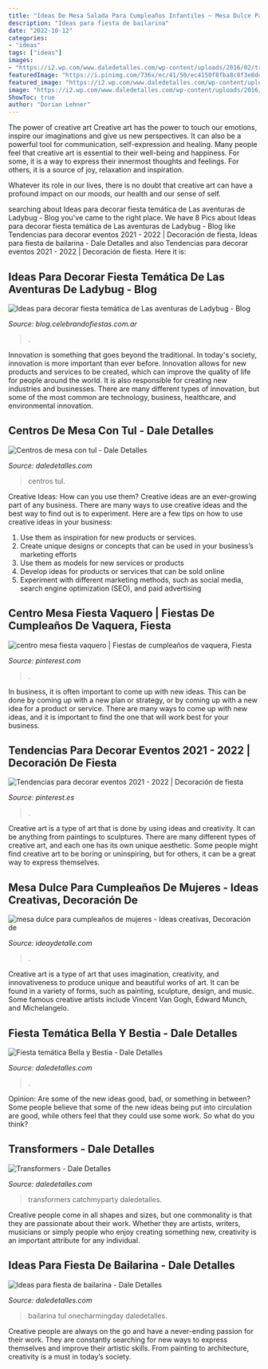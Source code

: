 ```yaml
---
title: "Ideas De Mesa Salada Para Cumpleaños Infantiles ~ Mesa Dulce Para Cumpleaños De Mujeres"
description: "Ideas para fiesta de bailarina"
date: "2022-10-12"
categories:
- "ideas"
tags: ["ideas"]
images:
- "https://i2.wp.com/www.daledetalles.com/wp-content/uploads/2016/02/transformers15.jpg"
featuredImage: "https://i.pinimg.com/736x/ec/41/50/ec4150f8fba8c8f3e8dde5f990eefdb4--cowboy-western-party-deco.jpg"
featured_image: "https://i2.wp.com/www.daledetalles.com/wp-content/uploads/2016/02/transformers15.jpg"
image: "https://i2.wp.com/www.daledetalles.com/wp-content/uploads/2016/02/transformers15.jpg"
ShowToc: true
author: "Dorian Lehner"
---
```



The power of creative art
Creative art has the power to touch our emotions, inspire our imaginations and give us new perspectives. It can also be a powerful tool for communication, self-expression and healing.
Many people feel that creative art is essential to their well-being and happiness. For some, it is a way to express their innermost thoughts and feelings. For others, it is a source of joy, relaxation and inspiration.

Whatever its role in our lives, there is no doubt that creative art can have a profound impact on our moods, our health and our sense of self.

	

		
searching about Ideas para decorar fiesta temática de Las aventuras de Ladybug - Blog you've came to the right place. We have 8 Pics about Ideas para decorar fiesta temática de Las aventuras de Ladybug - Blog like Tendencias para decorar eventos 2021 - 2022 | Decoración de fiesta, Ideas para fiesta de bailarina - Dale Detalles and also Tendencias para decorar eventos 2021 - 2022 | Decoración de fiesta. Here it is:
		
    
## Ideas Para Decorar Fiesta Temática De Las Aventuras De Ladybug - Blog

<img loading=lazy src="https://blog.celebrandofiestas.com.ar/wp-content/uploads/2019/11/decoracion_torta_ladybug_cotillon_souvenirs_miraculous-1-787x1024.jpg" onerror="this.onerror=null;this.src='https://tse2.mm.bing.net/th?id=OIP.wUmyZ0ycUO0Rq2M_HJZBugHaJo&amp;pid=15.1';" alt="Ideas para decorar fiesta temática de Las aventuras de Ladybug - Blog">

_Source: blog.celebrandofiestas.com.ar_

>. 

	

Innovation is something that goes beyond the traditional. In today's society, innovation is more important than ever before. Innovation allows for new products and services to be created, which can improve the quality of life for people around the world. It is also responsible for creating new industries and businesses. There are many different types of innovation, but some of the most common are technology, business, healthcare, and environmental innovation.

    
## Centros De Mesa Con Tul - Dale Detalles

<img loading=lazy src="https://i2.wp.com/www.daledetalles.com/wp-content/uploads/2016/08/centro-de-mesa-con-tul6.jpg" onerror="this.onerror=null;this.src='https://tse2.mm.bing.net/th?id=OIP.002-cKuSl9HuvA4O1Y76PwAAAA&amp;pid=15.1';" alt="Centros de mesa con tul - Dale Detalles">

_Source: daledetalles.com_

>centros tul. 

	

Creative Ideas: How can you use them?
Creative ideas are an ever-growing part of any business. There are many ways to use creative ideas and the best way to find out is to experiment. Here are a few tips on how to use creative ideas in your business:
1. Use them as inspiration for new products or services.
2. Create unique designs or concepts that can be used in your business’s marketing efforts  
3. Use them as models for new services or products 
4. Develop ideas for products or services that can be sold online 
5. Experiment with different marketing methods, such as social media, search engine optimization (SEO), and paid advertising 

    
## Centro Mesa Fiesta Vaquero | Fiestas De Cumpleaños De Vaquera, Fiesta

<img loading=lazy src="https://i.pinimg.com/736x/ec/41/50/ec4150f8fba8c8f3e8dde5f990eefdb4--cowboy-western-party-deco.jpg" onerror="this.onerror=null;this.src='https://tse4.mm.bing.net/th?id=OIP.eg7RHHT5a6jLXOOs91PGkgAAAA&amp;pid=15.1';" alt="centro mesa fiesta vaquero | Fiestas de cumpleaños de vaquera, Fiesta">

_Source: pinterest.com_

>. 

	

In business, it is often important to come up with new ideas. This can be done by coming up with a new plan or strategy, or by coming up with a new idea for a product or service. There are many ways to come up with new ideas, and it is important to find the one that will work best for your business.

    
## Tendencias Para Decorar Eventos 2021 - 2022 | Decoración De Fiesta

<img loading=lazy src="https://i.pinimg.com/736x/8f/0f/00/8f0f00b04213cbe2213cd1f6fc35c080.jpg" onerror="this.onerror=null;this.src='https://tse2.mm.bing.net/th?id=OIP.neEx1fwkZeUYSlwwCZ_lTQHaHj&amp;pid=15.1';" alt="Tendencias para decorar eventos 2021 - 2022 | Decoración de fiesta">

_Source: pinterest.es_

>. 

	

Creative art is a type of art that is done by using ideas and creativity. It can be anything from paintings to sculptures. There are many different types of creative art, and each one has its own unique aesthetic. Some people might find creative art to be boring or uninspiring, but for others, it can be a great way to express themselves.

    
## Mesa Dulce Para Cumpleaños De Mujeres - Ideas Creativas, Decoración De

<img loading=lazy src="https://ideaydetalle.com/wp-content/uploads/2018/12/mesa-dulce-para-cumpleanos-de-mujeres-5.jpg" onerror="this.onerror=null;this.src='https://tse1.mm.bing.net/th?id=OIP.b76KJ76xJlNhLt3YjM_XvwHaHa&amp;pid=15.1';" alt="mesa dulce para cumpleaños de mujeres - Ideas creativas, Decoración de">

_Source: ideaydetalle.com_

>. 

	

Creative art is a type of art that uses imagination, creativity, and innovativeness to produce unique and beautiful works of art. It can be found in a variety of forms, such as painting, sculpture, design, and music. Some famous creative artists include Vincent Van Gogh, Edward Munch, and Michelangelo.

    
## Fiesta Temática Bella Y Bestia - Dale Detalles

<img loading=lazy src="https://i0.wp.com/www.daledetalles.com/wp-content/uploads/2016/01/5.jpg" onerror="this.onerror=null;this.src='https://tse2.mm.bing.net/th?id=OIP.UhYptaEkemFg5bRboLknOgHaJ4&amp;pid=15.1';" alt="Fiesta temática Bella y Bestia - Dale Detalles">

_Source: daledetalles.com_

>. 

	

Opinion: Are some of the new ideas good, bad, or something in between?
Some people believe that some of the new ideas being put into circulation are good, while others feel that they could use some work. So what do you think?

    
## Transformers - Dale Detalles

<img loading=lazy src="https://i2.wp.com/www.daledetalles.com/wp-content/uploads/2016/02/transformers15.jpg" onerror="this.onerror=null;this.src='https://tse1.mm.bing.net/th?id=OIP.43UnoiBpZ9I9csYwGFnDTgHaLJ&amp;pid=15.1';" alt="Transformers - Dale Detalles">

_Source: daledetalles.com_

>transformers catchmyparty daledetalles. 

	

Creative people come in all shapes and sizes, but one commonality is that they are passionate about their work. Whether they are artists, writers, musicians or simply people who enjoy creating something new, creativity is an important attribute for any individual.

    
## Ideas Para Fiesta De Bailarina - Dale Detalles

<img loading=lazy src="https://i2.wp.com/www.daledetalles.com/wp-content/uploads/2016/02/ballet18.jpg?resize=507%2C900" onerror="this.onerror=null;this.src='https://tse3.mm.bing.net/th?id=OIP.DR-W-aFjTjykcz_6Gi0k-wHaNJ&amp;pid=15.1';" alt="Ideas para fiesta de bailarina - Dale Detalles">

_Source: daledetalles.com_

>bailarina tul onecharmingday daledetalles. 

	

Creative people are always on the go and have a never-ending passion for their work. They are constantly searching for new ways to express themselves and improve their artistic skills. From painting to architecture, creativity is a must in today’s society.

